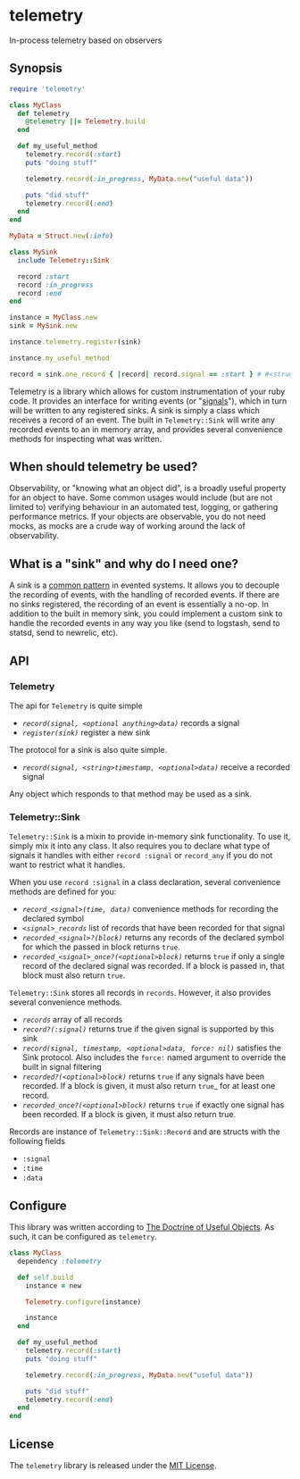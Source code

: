 # telemetry

In-process telemetry based on observers

## Synopsis

```ruby
require 'telemetry'

class MyClass
  def telemetry
    @telemetry ||= Telemetry.build
  end

  def my_useful_method
    telemetry.record(:start)
    puts "doing stuff"

    telemetry.record(:in_progress, MyData.new("useful data"))

    puts "did stuff"
    telemetry.record(:end)
  end
end

MyData = Struct.new(:info)

class MySink
  include Telemetry::Sink

  record :start
  record :in_progress
  record :end
end

instance = MyClass.new
sink = MySink.new

instance.telemetry.register(sink)

instance.my_useful_method

record = sink.one_record { |record| record.signal == :start } # #<struct Telemetry::Sink::Record signal=:start, time="2018-08-27T13:21:23.47663Z", data=nil>

```

Telemetry is a library which allows for custom instrumentation of your ruby code. It provides an interface
for writing events (or "[signals](https://en.wikipedia.org/wiki/Signal_(IPC))"), which in turn will be written to any registered sinks. A sink is simply a class
which receives a record of an event. The built in `Telemetry::Sink` will write any recorded events
to an in memory array, and provides several convenience methods for inspecting what was written.


## When should telemetry be used?

Observability, or "knowing what an object did", is a broadly useful property for an object to have. Some common usages would include (but are not limited to) verifying behaviour in an automated test, logging, or gathering performance metrics. If your objects are observable, you do not need mocks, as mocks are a crude way of working around the lack of observability.


## What is a "sink" and why do I need one?

A sink is a [common pattern](https://en.wikipedia.org/wiki/Sink_(computing)) in evented systems. It allows you to decouple the recording of events, with the handling of recorded events. If there are no sinks registered, the recording of an event is essentially a no-op. In addition to the built in memory sink, you could implement a custom sink to handle the recorded events in any way you like (send to logstash, send to statsd, send to newrelic, etc).


## API

### Telemetry

The api for `Telemetry` is quite simple

 - _`record(signal, <optional anything>data)`_ records a signal
 - _`register(sink)`_ register a new sink

The protocol for a sink is also quite simple.

 - _`record(signal, <string>timestamp, <optional>data)`_ receive a recorded signal

Any object which responds to that method may be used as a sink.

### Telemetry::Sink

`Telemetry::Sink` is a mixin to provide in-memory sink functionality. To use it,
simply mix it into any class. It also requires you to declare what type of signals
it handles with either `record :signal` or `record_any` if you do not want to restrict
what it handles.

When you use `record :signal` in a class declaration, several convenience methods are defined for you:

 - _`record_<signal>(time, data)`_ convenience methods for recording the declared symbol
 - _`<signal>_records`_ list of records that have been recorded for that signal
 - _`recorded_<signal>?(block)`_ returns any records of the declared symbol for which the
  passed in block returns `true`.
 - _`recorded_<signal>_once?(<optional>block)`_ returns `true` if only a single record of the declared signal was recorded. If a block is passed in, that block must also return `true`.

`Telemetry::Sink` stores all records in `records`. However, it also provides several
convenience methods.

 - _`records`_ array of all records
 - _`record?(:signal)`_ returns true if the given signal is supported by this sink
 - _`record(signal, timestamp, <optional>data, force: nil)`_ satisfies the Sink protocol. Also includes
  the `force:` named argument to override the built in signal filtering
 - _`recorded?(<optional>block)`_ returns `true` if any signals have been recorded. If a block is given, it must also return `true`_ for at least one record.
 - _`recorded_once?(<optional>block)`_ returns `true` if exactly one signal has been recorded. If a block is given, it must also return true.

Records are instance of `Telemetry::Sink::Record` and are structs with the following fields

 - `:signal`
 - `:time`
 - `:data`


## Configure

This library was written according to [The Doctrine of Useful Objects](http://docs.eventide-project.org/user-guide/useful-objects.html). As such, it can be configured as `telemetry`.

```ruby
class MyClass
  dependency :telemetry

  def self.build
    instance = new

    Telemetry.configure(instance)

    instance
  end

  def my_useful_method
    telemetry.record(:start)
    puts "doing stuff"

    telemetry.record(:in_progress, MyData.new("useful data"))

    puts "did stuff"
    telemetry.record(:end)
  end
end
```


## License

The `telemetry` library is released under the [MIT License](https://github.com/telemetry/blob/master/MIT-License.txt).
